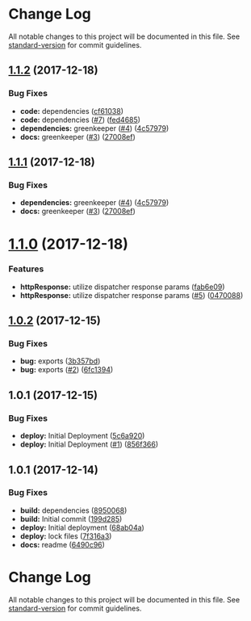 # Change Log

All notable changes to this project will be documented in this file. See [standard-version](https://github.com/conventional-changelog/standard-version) for commit guidelines.

<a name="1.1.2"></a>
## [1.1.2](https://github.com/adam-26/react-router-metadata-action/compare/v1.1.0...v1.1.2) (2017-12-18)


### Bug Fixes

* **code:** dependencies ([cf61038](https://github.com/adam-26/react-router-metadata-action/commit/cf61038))
* **code:** dependencies  ([#7](https://github.com/adam-26/react-router-metadata-action/issues/7)) ([fed4685](https://github.com/adam-26/react-router-metadata-action/commit/fed4685))
* **dependencies:** greenkeeper ([#4](https://github.com/adam-26/react-router-metadata-action/issues/4)) ([4c57979](https://github.com/adam-26/react-router-metadata-action/commit/4c57979))
* **docs:** greenkeeper ([#3](https://github.com/adam-26/react-router-metadata-action/issues/3)) ([27008ef](https://github.com/adam-26/react-router-metadata-action/commit/27008ef))



<a name="1.1.1"></a>
## [1.1.1](https://github.com/adam-26/react-router-metadata-action/compare/v1.1.0...v1.1.1) (2017-12-18)


### Bug Fixes

* **dependencies:** greenkeeper ([#4](https://github.com/adam-26/react-router-metadata-action/issues/4)) ([4c57979](https://github.com/adam-26/react-router-metadata-action/commit/4c57979))
* **docs:** greenkeeper ([#3](https://github.com/adam-26/react-router-metadata-action/issues/3)) ([27008ef](https://github.com/adam-26/react-router-metadata-action/commit/27008ef))



<a name="1.1.0"></a>
# [1.1.0](https://github.com/adam-26/react-router-metadata-action/compare/v1.0.2...v1.1.0) (2017-12-18)


### Features

* **httpResponse:** utilize dispatcher response params ([fab6e09](https://github.com/adam-26/react-router-metadata-action/commit/fab6e09))
* **httpResponse:** utilize dispatcher response params ([#5](https://github.com/adam-26/react-router-metadata-action/issues/5)) ([0470088](https://github.com/adam-26/react-router-metadata-action/commit/0470088))



<a name="1.0.2"></a>
## [1.0.2](https://github.com/adam-26/react-router-metadata-action/compare/v1.0.1...v1.0.2) (2017-12-15)


### Bug Fixes

* **bug:** exports ([3b357bd](https://github.com/adam-26/react-router-metadata-action/commit/3b357bd))
* **bug:** exports ([#2](https://github.com/adam-26/react-router-metadata-action/issues/2)) ([6fc1394](https://github.com/adam-26/react-router-metadata-action/commit/6fc1394))



<a name="1.0.1"></a>
## 1.0.1 (2017-12-15)


### Bug Fixes

* **deploy:** Initial Deployment ([5c6a920](https://github.com/adam-26/react-router-metadata-action/commit/5c6a920))
* **deploy:** Initial Deployment ([#1](https://github.com/adam-26/react-router-metadata-action/issues/1)) ([856f366](https://github.com/adam-26/react-router-metadata-action/commit/856f366))



<a name="1.0.1"></a>
## 1.0.1 (2017-12-14)


### Bug Fixes

* **build:** dependencies ([8950068](https://github.com/adam-26/react-router-metadata-action/commit/8950068))
* **build:** Initial commit ([199d285](https://github.com/adam-26/react-router-metadata-action/commit/199d285))
* **deploy:** Initial deployment ([68ab04a](https://github.com/adam-26/react-router-metadata-action/commit/68ab04a))
* **deploy:** lock files ([7f316a3](https://github.com/adam-26/react-router-metadata-action/commit/7f316a3))
* **docs:** readme ([6490c96](https://github.com/adam-26/react-router-metadata-action/commit/6490c96))



# Change Log

All notable changes to this project will be documented in this file. See [standard-version](https://github.com/conventional-changelog/standard-version) for commit guidelines.

